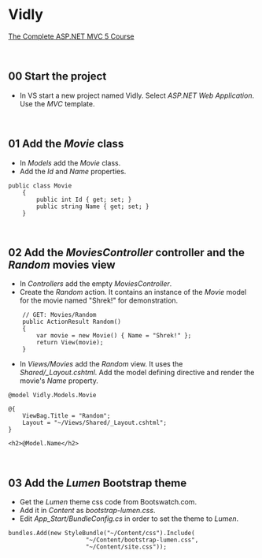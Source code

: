 # Vidly
[The Complete ASP.NET MVC 5 Course](https://www.udemy.com/the-complete-aspnet-mvc-5-course/)

&nbsp;
## 00 Start the project
* In VS start a new project named Vidly. Select *ASP.NET Web Application*. Use the *MVC* template.

&nbsp;
## 01 Add the *Movie* class
* In *Models* add the *Movie* class.
* Add the *Id* and *Name* properties.
```
public class Movie
    {
        public int Id { get; set; }
        public string Name { get; set; }
    }
```

&nbsp;
## 02 Add the *MoviesController* controller and the *Random* movies view
* In *Controllers* add the empty *MoviesController*.
* Create the *Random* action. It contains an instance of the *Movie* model for the movie named "Shrek!" for demonstration.
```
    // GET: Movies/Random
    public ActionResult Random()
    {
        var movie = new Movie() { Name = "Shrek!" };
        return View(movie);
    }
```
* In *Views/Movies* add the *Random* view. It uses the *Shared/_Layout.cshtml*. Add the model defining directive and render the movie's *Name* property.
```
@model Vidly.Models.Movie

@{
    ViewBag.Title = "Random";
    Layout = "~/Views/Shared/_Layout.cshtml";
}

<h2>@Model.Name</h2>
```

&nbsp;
## 03 Add the *Lumen* Bootstrap theme
* Get the *Lumen* theme css code from Bootswatch.com.
* Add it in *Content* as *bootstrap-lumen.css*.
* Edit *App_Start/BundleConfig.cs* in order to set the theme to *Lumen*.
```
bundles.Add(new StyleBundle("~/Content/css").Include(
                      "~/Content/bootstrap-lumen.css",
                      "~/Content/site.css"));
```                      
